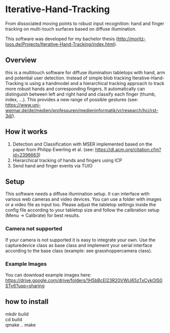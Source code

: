 # Iterative-Hand-Tracking
From dissociated moving points to robust input recognition: 
hand and finger tracking on multi-touch surfaces based on diffuse illumination.

This software was developed for my bachelor thesis (http://moritz-loos.de/Projects/Iterative-Hand-Tracking/index.html).  

## Overview
this is a multitouch software for diffuse illumination tabletops with hand, arm and potential user detection. Instead of simple blob tracking Iterative-Hand-Tracking is using a handmodel and a hierarchical tracking approach to track more robust hands and corresponding fingers. It automatically can distinguish between left and right hand and classify each finger (thumb, index, ...). This provides a new range of possible gestures (see: https://www.uni-weimar.de/de/medien/professuren/medieninformatik/vr/research/hci/rst-3d/).

## How it works
1. Detection and Classification with MSER implemented based on the paper from Philipp Ewerling et al. (see: https://dl.acm.org/citation.cfm?id=2396663)
2. Hierarchical tracking of hands and fingers using ICP
3. Send hand and finger events via TUIO

## Setup
This software needs a diffuse illumination setup. It can interface with various web cameras and video devices. You can use a folder with images or a video file as input too. Please adjust the tabletop settings inside the config file according to your tabletop size and follow the calibration setup (Menu -> Calibrate) for best results. 

### Camera not supported
If your camera is not supported it is easy to integrate your own. Use the capturedevice class as base class and implement your serial interface according to the base class (example: see grasshoppercamera class).

### Example Images
You can download example images here: https://drive.google.com/drive/folders/1H5bBcEl23R20VWlJ65zTxCykOlS0STv6?usp=sharing

## how to install
mkdir build  
cd build  
qmake ..
make